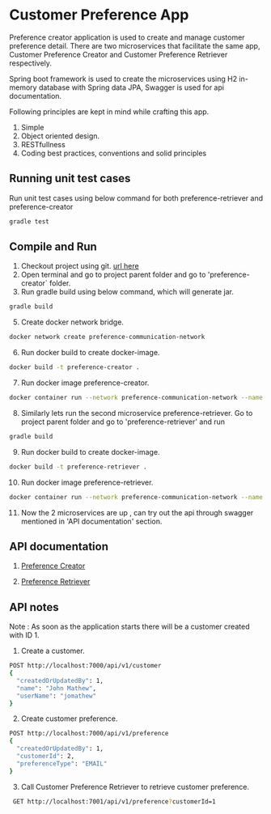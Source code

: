 # Customer Preference App

Preference creator application is used to create and manage customer preference detail.
There are two microservices that facilitate the same app, Customer Preference Creator and Customer Preference Retriever respectively.

Spring boot framework is used to create the microservices using H2 in-memory database with  Spring data JPA, Swagger is used for api documentation.

Following principles are kept in mind while crafting this app.

1.  Simple
2.	Object oriented design.
3.	RESTfullness 
4.	Coding best practices, conventions and solid principles

## Running unit test cases 
Run unit test cases using below command for both preference-retriever and  preference-creator
```bash
gradle test
```

## Compile and Run

1) Checkout project using git. [url here](https://github.com/subinkoovery/TG-Coding-Test.git)
2) Open terminal and go to project parent folder and go to 'preference-creator` folder.
3) Run gradle build using below command, which will generate jar.


```bash
gradle build
```

5) Create docker network bridge.

```bash
docker network create preference-communication-network
```

6) Run docker build to create docker-image.

```bash
docker build -t preference-creator .
```

7) Run docker image preference-creator.
```bash
docker container run --network preference-communication-network --name preference-creator -p 7000:7000 preference-creator
```
8)  Similarly lets run the second microservice preference-retriever. Go to project parent folder and go to 'preference-retriever' and run

```bash
gradle build
```


9)  Run docker build to create docker-image.

```bash
docker build -t preference-retriever .
```

10) Run docker image preference-retriever.

```bash
docker container run --network preference-communication-network --name preference-retriever -p 7001:7001 preference-retriever
```

11) Now the 2 microservices are up , can try out the api through swagger mentioned in 'API documentation' section.

## API documentation
1) [Preference Creator](http://localhost:7000/swagger-ui/)

1) [Preference Retriever](http://localhost:7001/swagger-ui/)

## API notes
Note : As soon as the application starts there will be a customer created with ID 1.


1. Create a customer.


```bash
POST http://localhost:7000/api/v1/customer
{
  "createdOrUpdatedBy": 1,
  "name": "John Mathew",
  "userName": "jomathew"
}
```
2. Create customer preference.


```bash
POST http://localhost:7000/api/v1/preference
{
  "createdOrUpdatedBy": 1,
  "customerId": 2,
  "preferenceType": "EMAIL"
}
```
3. Call Customer Preference Retriever to retrieve customer preference.


```bash
 GET http://localhost:7001/api/v1/preference?customerId=1
```


